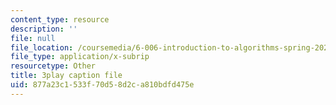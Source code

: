 ```yaml
---
content_type: resource
description: ''
file: null
file_location: /coursemedia/6-006-introduction-to-algorithms-spring-2020/877a23c1533f70d58d2ca810bdfd475e_vCIa2h1C9UQ.srt
file_type: application/x-subrip
resourcetype: Other
title: 3play caption file
uid: 877a23c1-533f-70d5-8d2c-a810bdfd475e
---
```

